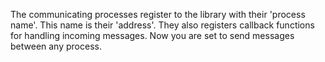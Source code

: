 The communicating processes register to the library with their 'process name'. This name is their 'address'. They also registers callback functions for handling incoming messages. Now you are set to send messages between any process.